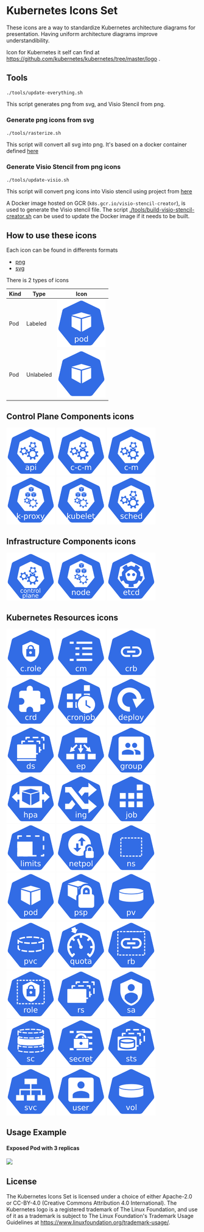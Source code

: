 # Kubernetes Icons Set

These icons are a way to standardize Kubernetes architecture diagrams for presentation. Having uniform architecture diagrams improve understandibility.

Icon for Kubernetes it self can find at https://github.com/kubernetes/kubernetes/tree/master/logo .

## Tools

```shell
./tools/update-everything.sh
```

This script generates png from svg, and Visio Stencil from png.

### Generate png icons from svg

```shell
./tools/rasterize.sh
```

This script will convert all svg into png. It's based on a docker container defined [here](hack/svgconvertor/Dockefile)

### Generate Visio Stencil from png icons

```shell
./tools/update-visio.sh
```

This script will convert png icons into Visio stencil using project from [here](https://github.com/hoveytechllc/visio-stencil-creator)

A Docker image hosted on GCR (`k8s.gcr.io/visio-stencil-creator`), is used to generate the Visio stencil file. The script [./tools/build-visio-stencil-creator.sh](./tools/build-visio-stencil-creator.sh) can be used to update the Docker image if it needs to be built.

## How to use these icons

Each icon can be found in differents formats
* [png](png)
* [svg](svg)

There is 2 types of icons

| Kind  | Type       | Icon                             |
|-------|------------|----------------------------------|
|  Pod  | Labeled    | ![](./png/resources/labeled/pod-128.png)       |
|  Pod  | Unlabeled  | ![](./png/resources/unlabeled/pod-128.png)     |


## Control Plane Components icons
![](./png/control_plane_components/labeled/api-128.png)
![](./png/control_plane_components/labeled/c-c-m-128.png)
![](./png/control_plane_components/labeled/c-m-128.png)
![](./png/control_plane_components/labeled/k-proxy-128.png)
![](./png/control_plane_components/labeled/kubelet-128.png)
![](./png/control_plane_components/labeled/sched-128.png)

## Infrastructure Components icons
![](./png/infrastructure_components/labeled/control-plane-128.png)
![](./png/infrastructure_components/labeled/node-128.png)
![](./png/infrastructure_components/labeled/etcd-128.png)

## Kubernetes Resources icons
![](./png/resources/labeled/c-role-128.png)
![](./png/resources/labeled/cm-128.png)
![](./png/resources/labeled/crb-128.png)
![](./png/resources/labeled/crd-128.png)
![](./png/resources/labeled/cronjob-128.png)
![](./png/resources/labeled/deploy-128.png)
![](./png/resources/labeled/ds-128.png)
![](./png/resources/labeled/ep-128.png)
![](./png/resources/labeled/group-128.png)
![](./png/resources/labeled/hpa-128.png)
![](./png/resources/labeled/ing-128.png)
![](./png/resources/labeled/job-128.png)
![](./png/resources/labeled/limits-128.png)
![](./png/resources/labeled/netpol-128.png)
![](./png/resources/labeled/ns-128.png)
![](./png/resources/labeled/pod-128.png)
![](./png/resources/labeled/psp-128.png)
![](./png/resources/labeled/pv-128.png)
![](./png/resources/labeled/pvc-128.png)
![](./png/resources/labeled/quota-128.png)
![](./png/resources/labeled/rb-128.png)
![](./png/resources/labeled/role-128.png)
![](./png/resources/labeled/rs-128.png)
![](./png/resources/labeled/sa-128.png)
![](./png/resources/labeled/sc-128.png)
![](./png/resources/labeled/secret-128.png)
![](./png/resources/labeled/sts-128.png)
![](./png/resources/labeled/svc-128.png)
![](./png/resources/labeled/user-128.png)
![](./png/resources/labeled/vol-128.png)

## Usage Example

#### Exposed Pod with 3 replicas
![](./docs/k8s-exposed-pod.png)

## License
The Kubernetes Icons Set is licensed under a choice of either Apache-2.0
or CC-BY-4.0 (Creative Commons Attribution 4.0 International). The
Kubernetes logo is a registered trademark of The Linux Foundation, and use
of it as a trademark is subject to The Linux Foundation's Trademark Usage
Guidelines at https://www.linuxfoundation.org/trademark-usage/.
